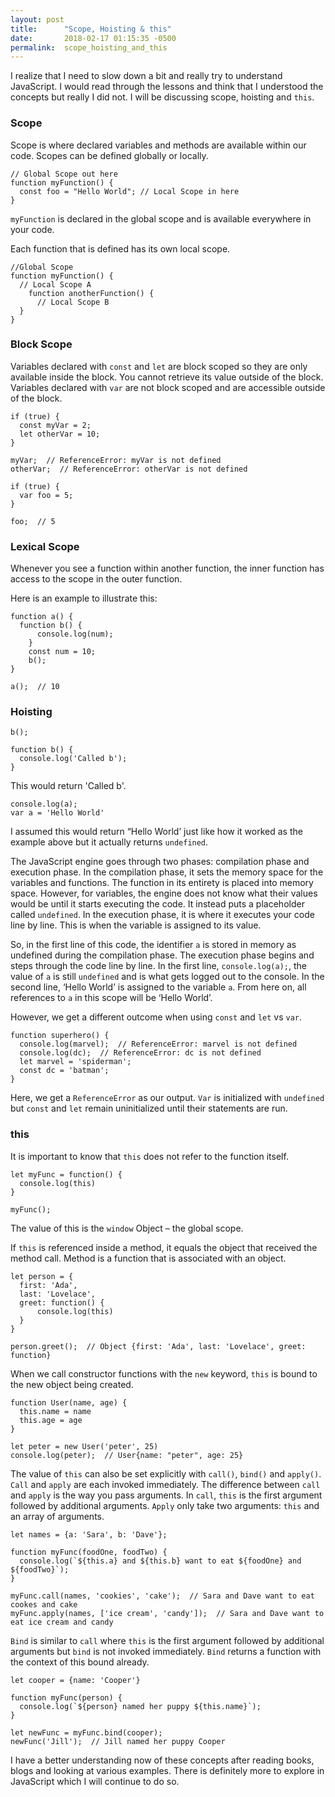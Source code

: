 ```yaml
---
layout: post
title:      "Scope, Hoisting & this"
date:       2018-02-17 01:15:35 -0500
permalink:  scope_hoisting_and_this
---
```



I realize that I need to slow down a bit and really try to understand JavaScript. I would read through the lessons and think that I understood the concepts but really I did not. I will be discussing scope, hoisting and `this`. 

### Scope

Scope is where declared variables and methods are available within our code. Scopes can be defined globally or locally.

```
// Global Scope out here
function myFunction() {
  const foo = "Hello World"; // Local Scope in here
}
```

`myFunction`  is declared in the global scope and is available everywhere in your code. 

Each function that is defined has its own local scope. 

```
//Global Scope
function myFunction() {
  // Local Scope A
	function anotherFunction() {
	  // Local Scope B
  }
} 
```


### Block Scope

Variables declared with `const` and `let` are block scoped so they are only available inside the block. You cannot retrieve its value outside of the block. Variables declared with `var` are not block scoped and are accessible outside of the block. 

```
if (true) {
  const myVar = 2;
  let otherVar = 10;
}

myVar;  // ReferenceError: myVar is not defined 
otherVar;  // ReferenceError: otherVar is not defined

if (true) {
  var foo = 5;
}

foo;  // 5
```


### Lexical Scope

Whenever you see a function within another function, the inner function has access to the scope in the outer function.

Here is an example to illustrate this:

```
function a() {
  function b() {
	  console.log(num);
	}
	const num = 10;
	b();
}

a();  // 10
```


### Hoisting


```
b();

function b() { 
  console.log('Called b');
}
```

This would return 'Called b'.

```
console.log(a);
var a = 'Hello World'
```

I assumed this would return “Hello World’ just like how it worked as the example above but it actually returns `undefined`.

The JavaScript engine goes through two phases: compilation phase and execution phase. In the compilation phase, it sets the memory space for the variables and functions. The function in its entirety is placed into memory space. However, for variables, the engine does not know what their values would be until it starts executing the code. It instead puts a placeholder called `undefined`. In the execution phase, it is where it executes your code line by line. This is when the variable is assigned to its value. 

So, in the first line of this code, the identifier `a` is stored in memory as undefined during the compilation phase. The execution phase begins and steps through the code line by line. In the first line, `console.log(a);`, the value of `a` is still `undefined` and is what gets logged out to the console. In the second line, ‘Hello World’ is assigned to the variable `a`. From here on, all references to `a` in this scope will be ‘Hello World’.

However, we get a different outcome when using `const` and `let` vs `var`. 

```
function superhero() {
  console.log(marvel);  // ReferenceError: marvel is not defined
  console.log(dc);  // ReferenceError: dc is not defined
  let marvel = 'spiderman';
  const dc = 'batman';
}
```

Here, we get a `ReferenceError` as our output. `Var` is initialized with `undefined` but `const` and `let` remain uninitialized until their statements are run.

### this

It is important to know that `this` does not refer to the function itself.

```
let myFunc = function() {
  console.log(this)
}

myFunc();
```

The value of this is the `window` Object – the global scope. 

If `this` is referenced inside a method, it equals the object that received the method call. Method is a function that is associated with an object. 

```
let person = {
  first: 'Ada',
  last: 'Lovelace',
  greet: function() { 
	  console.log(this)
  }
}

person.greet();  // Object {first: 'Ada', last: 'Lovelace', greet: function}
```

When we call constructor functions with the `new` keyword, `this` is bound to the new object being created. 

```
function User(name, age) {
  this.name = name
  this.age = age
}

let peter = new User('peter', 25)
console.log(peter);  // User{name: "peter", age: 25}
```

The value of `this` can also be set explicitly with `call()`, `bind()` and `apply()`.  `Call` and `apply` are each invoked immediately. The difference between `call` and `apply` is the way you pass arguments.  In `call`, `this` is the first argument followed by additional arguments. `Apply` only take two arguments: `this` and an array of arguments.

```
let names = {a: 'Sara', b: 'Dave'};

function myFunc(foodOne, foodTwo) {
  console.log(`${this.a} and ${this.b} want to eat ${foodOne} and ${foodTwo}`);
}

myFunc.call(names, 'cookies', 'cake');  // Sara and Dave want to eat cookes and cake
myFunc.apply(names, ['ice cream', 'candy']);  // Sara and Dave want to eat ice cream and candy
```

`Bind` is similar to `call` where `this` is the first argument followed by additional arguments but `bind` is not invoked immediately. `Bind` returns a function with the context of this bound already. 

```
let cooper = {name: 'Cooper'}

function myFunc(person) {
  console.log(`${person} named her puppy ${this.name}`);
}

let newFunc = myFunc.bind(cooper);
newFunc('Jill');  // Jill named her puppy Cooper
```

I have a better understanding now of these concepts after reading books, blogs and looking at various examples. There is definitely more to explore in JavaScript which I will continue to do so. 






